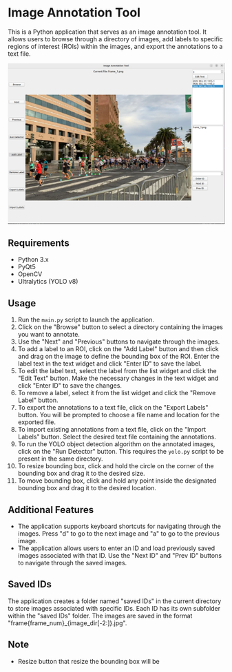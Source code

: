 # Image Annotation Tool

This is a Python application that serves as an image annotation tool. It allows users to browse through a directory of images, add labels to specific regions of interest (ROIs) within the images, and export the annotations to a text file.

 ![Reference Image](img/gui_img.png)

## Requirements

- Python 3.x
- PyQt5
- OpenCV
- Ultralytics (YOLO v8)

## Usage

1. Run the `main.py` script to launch the application.
2. Click on the "Browse" button to select a directory containing the images you want to annotate.
3. Use the "Next" and "Previous" buttons to navigate through the images.
4. To add a label to an ROI, click on the "Add Label" button and then click and drag on the image to define the bounding box of the ROI. Enter the label text in the text widget and click "Enter ID" to save the label.
5. To edit the label text, select the label from the list widget and click the "Edit Text" button. Make the necessary changes in the text widget and click "Enter ID" to save the changes.
6. To remove a label, select it from the list widget and click the "Remove Label" button.
7. To export the annotations to a text file, click on the "Export Labels" button. You will be prompted to choose a file name and location for the exported file.
8. To import existing annotations from a text file, click on the "Import Labels" button. Select the desired text file containing the annotations.
9. To run the YOLO object detection algorithm on the annotated images, click on the "Run Detector" button. This requires the `yolo.py` script to be present in the same directory.
10. To resize bounding box, click and hold the circle on the corner of the bounding box and drag it to the desired size.
11. To move bounding box, click and hold any point inside the designated bounding box and drag it to the desired location.

## Additional Features

- The application supports keyboard shortcuts for navigating through the images. Press "d" to go to the next image and "a" to go to the previous image.
- The application allows users to enter an ID and load previously saved images associated with that ID. Use the "Next ID" and "Prev ID" buttons to navigate through the saved images.

## Saved IDs

The application creates a folder named "saved IDs" in the current directory to store images associated with specific IDs. Each ID has its own subfolder within the "saved IDs" folder. The images are saved in the format "frame{frame_num}_{image_dir[-2:]}.jpg".

## Note
- Resize button that resize the bounding box will be 
